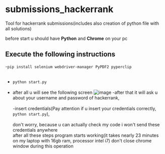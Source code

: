 # submissions_hackerrank
Tool for hackerrank submissions(includes also creation of python file with all solutions)

before start u should have **Python** and **Chrome** on your pc
## Execute the following instructions<br/> 

-```pip install selenium webdriver-manager PyPDF2 pyperclip```
<br/>
<br/>
- ```python start.py```<br/><br/>
- after all u will see the following screen
![image](https://github.com/user-attachments/assets/d7aec1bc-1830-4900-ab15-6a147983175b)
-after that it will ask u about your username and password of hackerrank, <br/><br/>
-insert credentials(Pay attention if u insert your credentials correctly,  ```python start.py```),<br/><br/>
don't worry, because u can actually check my code i won't send these credentials anywhere<br/>
after all these steps program starts working(it takes nearly 23 minutes on my laptop with 16gb ram, processor intel i7)
don't close chrome window during this operation
